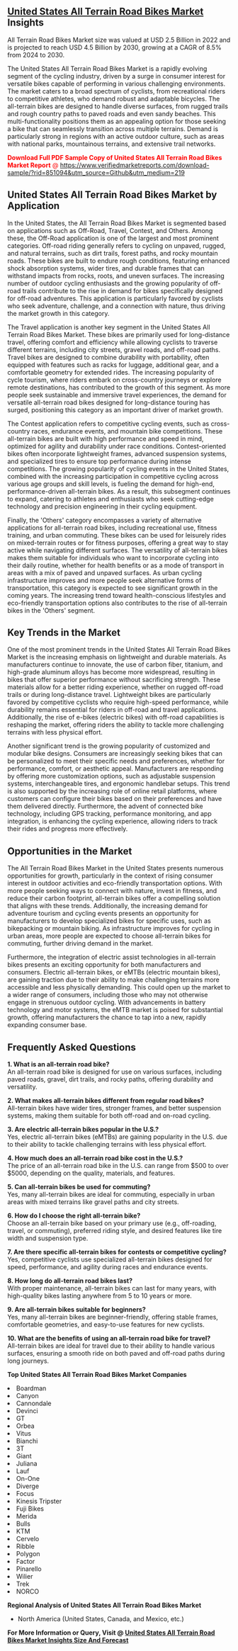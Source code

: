 <h2><a href="https://www.verifiedmarketreports.com/download-sample/?rid=851094&amp;utm_source=Github&amp;utm_medium=219" target="_blank">United States All Terrain Road Bikes Market</a> Insights</h2><p>All Terrain Road Bikes Market size was valued at USD 2.5 Billion in 2022 and is projected to reach USD 4.5 Billion by 2030, growing at a CAGR of 8.5% from 2024 to 2030.</p><p><p>The United States All Terrain Road Bikes Market is a rapidly evolving segment of the cycling industry, driven by a surge in consumer interest for versatile bikes capable of performing in various challenging environments. The market caters to a broad spectrum of cyclists, from recreational riders to competitive athletes, who demand robust and adaptable bicycles. The all-terrain bikes are designed to handle diverse surfaces, from rugged trails and rough country paths to paved roads and even sandy beaches. This multi-functionality positions them as an appealing option for those seeking a bike that can seamlessly transition across multiple terrains. Demand is particularly strong in regions with an active outdoor culture, such as areas with national parks, mountainous terrains, and extensive trail networks. <p><span class=""><span style="color: #ff0000;"><strong>Download Full PDF Sample Copy of United States All Terrain Road Bikes Market Report</strong> @ </span><a href="https://www.verifiedmarketreports.com/download-sample/?rid=851094&amp;utm_source=Github&amp;utm_medium=219" target="_blank">https://www.verifiedmarketreports.com/download-sample/?rid=851094&amp;utm_source=Github&amp;utm_medium=219</a></span></p></p> <h2>United States All Terrain Road Bikes Market by Application</h2> <p>In the United States, the All Terrain Road Bikes Market is segmented based on applications such as Off-Road, Travel, Contest, and Others. Among these, the Off-Road application is one of the largest and most prominent categories. Off-road riding generally refers to cycling on unpaved, rugged, and natural terrains, such as dirt trails, forest paths, and rocky mountain roads. These bikes are built to endure rough conditions, featuring enhanced shock absorption systems, wider tires, and durable frames that can withstand impacts from rocks, roots, and uneven surfaces. The increasing number of outdoor cycling enthusiasts and the growing popularity of off-road trails contribute to the rise in demand for bikes specifically designed for off-road adventures. This application is particularly favored by cyclists who seek adventure, challenge, and a connection with nature, thus driving the market growth in this category. <p>The Travel application is another key segment in the United States All Terrain Road Bikes Market. These bikes are primarily used for long-distance travel, offering comfort and efficiency while allowing cyclists to traverse different terrains, including city streets, gravel roads, and off-road paths. Travel bikes are designed to combine durability with portability, often equipped with features such as racks for luggage, additional gear, and a comfortable geometry for extended rides. The increasing popularity of cycle tourism, where riders embark on cross-country journeys or explore remote destinations, has contributed to the growth of this segment. As more people seek sustainable and immersive travel experiences, the demand for versatile all-terrain road bikes designed for long-distance touring has surged, positioning this category as an important driver of market growth. <p>The Contest application refers to competitive cycling events, such as cross-country races, endurance events, and mountain bike competitions. These all-terrain bikes are built with high performance and speed in mind, optimized for agility and durability under race conditions. Contest-oriented bikes often incorporate lightweight frames, advanced suspension systems, and specialized tires to ensure top performance during intense competitions. The growing popularity of cycling events in the United States, combined with the increasing participation in competitive cycling across various age groups and skill levels, is fueling the demand for high-end, performance-driven all-terrain bikes. As a result, this subsegment continues to expand, catering to athletes and enthusiasts who seek cutting-edge technology and precision engineering in their cycling equipment. <p>Finally, the 'Others' category encompasses a variety of alternative applications for all-terrain road bikes, including recreational use, fitness training, and urban commuting. These bikes can be used for leisurely rides on mixed-terrain routes or for fitness purposes, offering a great way to stay active while navigating different surfaces. The versatility of all-terrain bikes makes them suitable for individuals who want to incorporate cycling into their daily routine, whether for health benefits or as a mode of transport in areas with a mix of paved and unpaved surfaces. As urban cycling infrastructure improves and more people seek alternative forms of transportation, this category is expected to see significant growth in the coming years. The increasing trend toward health-conscious lifestyles and eco-friendly transportation options also contributes to the rise of all-terrain bikes in the 'Others' segment. <h2>Key Trends in the Market</h2> <p>One of the most prominent trends in the United States All Terrain Road Bikes Market is the increasing emphasis on lightweight and durable materials. As manufacturers continue to innovate, the use of carbon fiber, titanium, and high-grade aluminum alloys has become more widespread, resulting in bikes that offer superior performance without sacrificing strength. These materials allow for a better riding experience, whether on rugged off-road trails or during long-distance travel. Lightweight bikes are particularly favored by competitive cyclists who require high-speed performance, while durability remains essential for riders in off-road and travel applications. Additionally, the rise of e-bikes (electric bikes) with off-road capabilities is reshaping the market, offering riders the ability to tackle more challenging terrains with less physical effort. <p>Another significant trend is the growing popularity of customized and modular bike designs. Consumers are increasingly seeking bikes that can be personalized to meet their specific needs and preferences, whether for performance, comfort, or aesthetic appeal. Manufacturers are responding by offering more customization options, such as adjustable suspension systems, interchangeable tires, and ergonomic handlebar setups. This trend is also supported by the increasing role of online retail platforms, where customers can configure their bikes based on their preferences and have them delivered directly. Furthermore, the advent of connected bike technology, including GPS tracking, performance monitoring, and app integration, is enhancing the cycling experience, allowing riders to track their rides and progress more effectively. <h2>Opportunities in the Market</h2> <p>The All Terrain Road Bikes Market in the United States presents numerous opportunities for growth, particularly in the context of rising consumer interest in outdoor activities and eco-friendly transportation options. With more people seeking ways to connect with nature, invest in fitness, and reduce their carbon footprint, all-terrain bikes offer a compelling solution that aligns with these trends. Additionally, the increasing demand for adventure tourism and cycling events presents an opportunity for manufacturers to develop specialized bikes for specific uses, such as bikepacking or mountain biking. As infrastructure improves for cycling in urban areas, more people are expected to choose all-terrain bikes for commuting, further driving demand in the market. <p>Furthermore, the integration of electric assist technologies in all-terrain bikes presents an exciting opportunity for both manufacturers and consumers. Electric all-terrain bikes, or eMTBs (electric mountain bikes), are gaining traction due to their ability to make challenging terrains more accessible and less physically demanding. This could open up the market to a wider range of consumers, including those who may not otherwise engage in strenuous outdoor cycling. With advancements in battery technology and motor systems, the eMTB market is poised for substantial growth, offering manufacturers the chance to tap into a new, rapidly expanding consumer base. <h2>Frequently Asked Questions</h2> <p><b>1. What is an all-terrain road bike?</b><br> An all-terrain road bike is designed for use on various surfaces, including paved roads, gravel, dirt trails, and rocky paths, offering durability and versatility.</p> <p><b>2. What makes all-terrain bikes different from regular road bikes?</b><br> All-terrain bikes have wider tires, stronger frames, and better suspension systems, making them suitable for both off-road and on-road cycling.</p> <p><b>3. Are electric all-terrain bikes popular in the U.S.?</b><br> Yes, electric all-terrain bikes (eMTBs) are gaining popularity in the U.S. due to their ability to tackle challenging terrains with less physical effort.</p> <p><b>4. How much does an all-terrain road bike cost in the U.S.?</b><br> The price of an all-terrain road bike in the U.S. can range from $500 to over $5000, depending on the quality, materials, and features.</p> <p><b>5. Can all-terrain bikes be used for commuting?</b><br> Yes, many all-terrain bikes are ideal for commuting, especially in urban areas with mixed terrains like gravel paths and city streets.</p> <p><b>6. How do I choose the right all-terrain bike?</b><br> Choose an all-terrain bike based on your primary use (e.g., off-roading, travel, or commuting), preferred riding style, and desired features like tire width and suspension type.</p> <p><b>7. Are there specific all-terrain bikes for contests or competitive cycling?</b><br> Yes, competitive cyclists use specialized all-terrain bikes designed for speed, performance, and agility during races and endurance events.</p> <p><b>8. How long do all-terrain road bikes last?</b><br> With proper maintenance, all-terrain bikes can last for many years, with high-quality bikes lasting anywhere from 5 to 10 years or more.</p> <p><b>9. Are all-terrain bikes suitable for beginners?</b><br> Yes, many all-terrain bikes are beginner-friendly, offering stable frames, comfortable geometries, and easy-to-use features for new cyclists.</p> <p><b>10. What are the benefits of using an all-terrain road bike for travel?</b><br> All-terrain bikes are ideal for travel due to their ability to handle various surfaces, ensuring a smooth ride on both paved and off-road paths during long journeys.</p> </p><p><strong>Top United States All Terrain Road Bikes Market Companies</strong></p><div data-test-id=""><p><li>Boardman</li><li> Canyon</li><li> Cannondale</li><li> Devinci</li><li> GT</li><li> Orbea</li><li> Vitus</li><li> Bianchi</li><li> 3T</li><li> Giant</li><li> Juliana</li><li> Lauf</li><li> On-One</li><li> Diverge</li><li> Focus</li><li> Kinesis Tripster</li><li> Fuji Bikes</li><li> Merida</li><li> Bulls</li><li> KTM</li><li> Cervelo</li><li> Ribble</li><li> Polygon</li><li> Factor</li><li> Pinarello</li><li> Wilier</li><li> Trek</li><li> NORCO</li></p><div><strong>Regional Analysis of&nbsp;United States All Terrain Road Bikes Market</strong></div><ul><li dir="ltr"><p dir="ltr">North America&nbsp;(United States, Canada, and Mexico, etc.)</p></li></ul><p><strong>For More Information or Query, Visit @&nbsp;</strong><strong><a href="https://www.verifiedmarketreports.com/product/all-terrain-road-bikes-market/?utm_source=Github&amp;utm_medium=219" target="_blank">United States All Terrain Road Bikes Market Insights Size And Forecast</a></strong></p></div>
